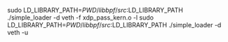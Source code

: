sudo LD_LIBRARY_PATH=$PWD/libbpf/src:$LD_LIBRARY_PATH ./simple_loader -d veth -f xdp_pass_kern.o -l
sudo LD_LIBRARY_PATH=$PWD/libbpf/src:$LD_LIBRARY_PATH ./simple_loader -d veth -u
